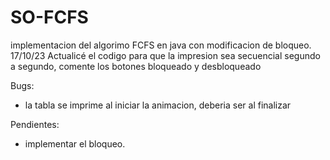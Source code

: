 # SO-FCFS
implementacion del algorimo FCFS en java con modificacion de bloqueo.
17/10/23
Actualicé el codigo para que la impresion sea secuencial segundo a segundo, comente los botones bloqueado y desbloqueado

Bugs:
* la tabla se imprime al iniciar la animacion, deberia ser al finalizar

Pendientes:
* implementar el bloqueo.
